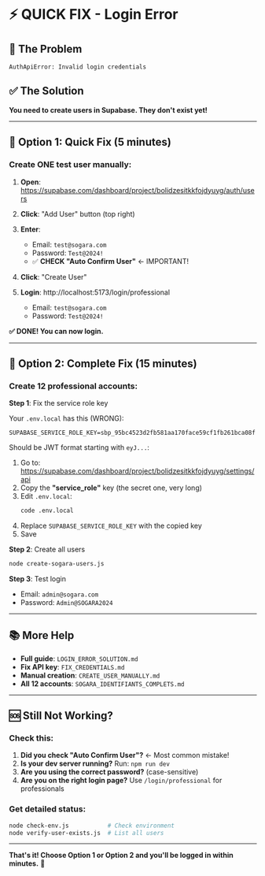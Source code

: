 # ⚡ QUICK FIX - Login Error

## 🚨 The Problem

```
AuthApiError: Invalid login credentials
```

## ✅ The Solution

**You need to create users in Supabase. They don't exist yet!**

---

## 🎯 Option 1: Quick Fix (5 minutes)

### Create ONE test user manually:

1. **Open**: https://supabase.com/dashboard/project/bolidzesitkkfojdyuyg/auth/users

2. **Click**: "Add User" button (top right)

3. **Enter**:
   - Email: `test@sogara.com`
   - Password: `Test@2024!`
   - ✅ **CHECK "Auto Confirm User"** ← IMPORTANT!

4. **Click**: "Create User"

5. **Login**: http://localhost:5173/login/professional
   - Email: `test@sogara.com`
   - Password: `Test@2024!`

**✅ DONE! You can now login.**

---

## 🔧 Option 2: Complete Fix (15 minutes)

### Create 12 professional accounts:

**Step 1**: Fix the service role key

Your `.env.local` has this (WRONG):
```
SUPABASE_SERVICE_ROLE_KEY=sbp_95bc4523d2fb581aa170face59cf1fb261bca08f
```

Should be JWT format starting with `eyJ...`:

1. Go to: https://supabase.com/dashboard/project/bolidzesitkkfojdyuyg/settings/api
2. Copy the **"service_role"** key (the secret one, very long)
3. Edit `.env.local`:
   ```bash
   code .env.local
   ```
4. Replace `SUPABASE_SERVICE_ROLE_KEY` with the copied key
5. Save

**Step 2**: Create all users

```bash
node create-sogara-users.js
```

**Step 3**: Test login

- Email: `admin@sogara.com`
- Password: `Admin@SOGARA2024`

---

## 📚 More Help

- **Full guide**: `LOGIN_ERROR_SOLUTION.md`
- **Fix API key**: `FIX_CREDENTIALS.md`
- **Manual creation**: `CREATE_USER_MANUALLY.md`
- **All 12 accounts**: `SOGARA_IDENTIFIANTS_COMPLETS.md`

---

## 🆘 Still Not Working?

### Check this:

1. **Did you check "Auto Confirm User"?** ← Most common mistake!
2. **Is your dev server running?** Run: `npm run dev`
3. **Are you using the correct password?** (case-sensitive)
4. **Are you on the right login page?** Use `/login/professional` for professionals

### Get detailed status:

```bash
node check-env.js           # Check environment
node verify-user-exists.js  # List all users
```

---

**That's it! Choose Option 1 or Option 2 and you'll be logged in within minutes.** 🎉

